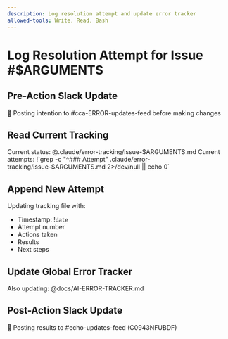 ```yaml
---
description: Log resolution attempt and update error tracker
allowed-tools: Write, Read, Bash
---
```


# Log Resolution Attempt for Issue #$ARGUMENTS

## Pre-Action Slack Update
📢 Posting intention to #cca-ERROR-updates-feed before making changes

## Read Current Tracking
Current status: @.claude/error-tracking/issue-$ARGUMENTS.md
Current attempts: !`grep -c "^### Attempt" .claude/error-tracking/issue-$ARGUMENTS.md 2>/dev/null || echo 0`

## Append New Attempt
Updating tracking file with:
- Timestamp: !`date`
- Attempt number
- Actions taken
- Results
- Next steps

## Update Global Error Tracker
Also updating: @docs/AI-ERROR-TRACKER.md

## Post-Action Slack Update
📢 Posting results to #echo-updates-feed (C0943NFUBDF)